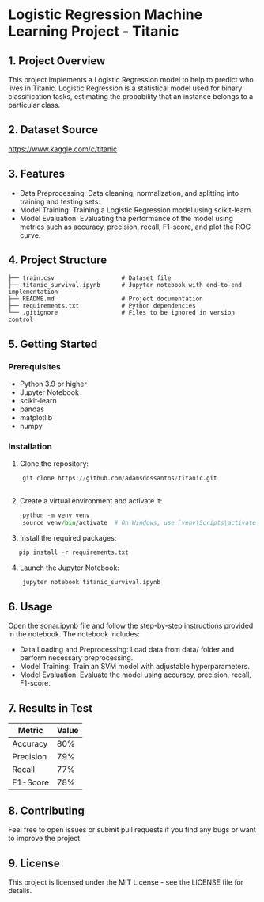 # Logistic Regression Machine Learning Project - Titanic

## 1. Project Overview

This project implements a Logistic Regression model to help to predict who lives in Titanic. Logistic Regression is a statistical model used for binary classification tasks, estimating the probability that an instance belongs to a particular class.

## 2. Dataset Source

https://www.kaggle.com/c/titanic

## 3. Features
- Data Preprocessing: Data cleaning, normalization, and splitting into training and testing sets.
- Model Training: Training a Logistic Regression model using scikit-learn.
- Model Evaluation: Evaluating the performance of the model using metrics such as accuracy, precision, recall, F1-score, and plot the ROC curve.


## 4. Project Structure
    ├── train.csv                   # Dataset file 
    ├── titanic_survival.ipynb      # Jupyter notebook with end-to-end implementation
    ├── README.md                   # Project documentation
    ├── requirements.txt            # Python dependencies
    └── .gitignore                  # Files to be ignored in version control

## 5. Getting Started

### Prerequisites
- Python 3.9 or higher
- Jupyter Notebook
- scikit-learn
- pandas
- matplotlib
- numpy

### Installation
1. Clone the repository:

```python
    git clone https://github.com/adamsdossantos/titanic.git
    
```
2. Create a virtual environment and activate it:
```python
    python -m venv venv
    source venv/bin/activate  # On Windows, use `venv\Scripts\activate`
```

3. Install the required packages:
```python
   pip install -r requirements.txt
```

4. Launch the Jupyter Notebook:
```python
    jupyter notebook titanic_survival.ipynb
```
## 6. Usage

Open the sonar.ipynb file and follow the step-by-step instructions provided in the notebook. The notebook includes:

- Data Loading and Preprocessing: Load data from data/ folder and perform necessary preprocessing.
- Model Training: Train an SVM model with adjustable hyperparameters.
- Model Evaluation: Evaluate the model using accuracy, precision, recall, F1-score.

## 7. Results in Test
| Metric    |  Value   |
|-----------|----------|
| Accuracy  |  80%   |
| Precision |  79%   |
| Recall    |  77%   |
| F1-Score  |  78%   |

## 8. Contributing

Feel free to open issues or submit pull requests if you find any bugs or want to improve the project.

## 9. License

This project is licensed under the MIT License - see the LICENSE file for details.







